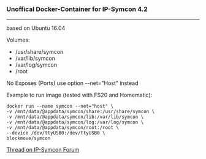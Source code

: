 ### Unoffical Docker-Container for IP-Symcon 4.2

***

based on Ubuntu 16.04

Volumes:

- /usr/share/symcon
- /var/lib/symcon
- /var/log/symcon
- /root

No Exposes (Ports) use option --net="Host" instead

Example to run image (tested with FS20 and Homematic):

	docker run --name symcon --net="host" \
	-v /mnt/data/@appdata/symcon/share:/usr/share/symcon \
	-v /mnt/data/@appdata/symcon/lib:/var/lib/symcon \
	-v /mnt/data/@appdata/symcon/log:/var/log/symcon \
	-v /mnt/data/@appdata/symcon/root:/root \
	--device /dev/ttyUSB0:/dev/ttyUSB0 \
	blockmove/symcon

[Thread on IP-Symcon Forum](https://www.symcon.de/forum/threads/26294-IP-Symcon-via-Docker-Engine) 
